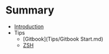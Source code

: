 # Summary

* [Introduction](README.md)
* Tips
    * [Gitbook](Tips/Gitbook Start.md)
    * [ZSH](Tips/ZSH.md)
